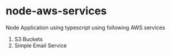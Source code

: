 # node-aws-services
Node Application using typescript using following AWS services

1. S3 Buckets
2. Simple Email Service
